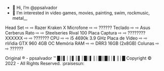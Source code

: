 - 👋 Hi, I’m @ppsalvador
- 👀 I’m interested in video games, movies, painting, swim, rockmusic, metal,,,

Head Set ⇨ ⇨ Razer Kraken X
Microfone ⇨ ⇨ ??????
Teclado ⇨ ⇨ Asus Cerberus
Rato ⇨ ⇨ Steelseries Rival 100
Placa Captura ⇨ ⇨ ????????
XXXXXX ⇨ ⇨ ???????
CPU ⇨ ⇨ i5 4690k 3.9 GHz
Placa de Vídeo ⇨ ⇨ nVidia GTX 960 4GB OC
Memória RAM ⇨ ⇨ DRR3 16GB (2x8GB)
Colunas ⇨ ⇨ ??????



Original ® - ppsalvador ™
█║▌│║▌║▌│█│▌║│█║█║│▌║│█
Copyright © 2022 - All Rights Reserved. :praisesun:
